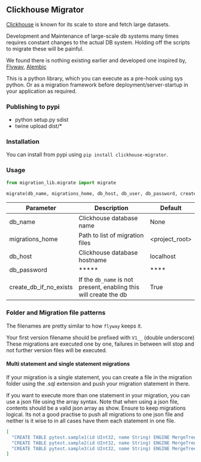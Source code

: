 ## Clickhouse Migrator

[Clickhouse](https://clickhouse.tech/) is known for its scale to store and fetch large datasets.

Development and Maintenance of large-scale db systems many times requires constant changes to the actual DB system.
Holding off the scripts to migrate these will be painful.

We found there is nothing existing earlier and developed one inspired by, [Flyway](https://flywaydb.org/), [Alembic](https://alembic.sqlalchemy.org/en/latest/)

This is a python library, which you can execute as a pre-hook using sys python.
Or as a migration framework before deployment/server-startup in your application as required.


### Publishing to pypi
* python setup.py sdist
* twine upload dist/*


### Installation

You can install from pypi using `pip install clickhouse-migrator`.

### Usage

```python
from migration_lib.migrate import migrate

migrate(db_name, migrations_home, db_host, db_user, db_password, create_db_if_no_exists)
```

Parameter | Description | Default
-------|-------------|---------
db_name| Clickhouse database name | None
migrations_home | Path to list of migration files | <project_root>
db_host | Clickhouse database hostname | localhost
db_password | ***** | ****
create_db_if_no_exists | If the `db_name` is not present, enabling this will create the db | True

### Folder and Migration file patterns

The filenames are pretty similar to how `flyway` keeps it.

Your first version filename should be prefixed with `V1__` (double underscore)
These migrations are executed one by one, failures in between will stop and not further version files will be executed.

#### Multi statement and single statement migrations

If your migration is a single statement, you can create a file in the migration folder using the .sql extension and push your migration statement in there.

If you want to execute more than one statement in your migration, you can use a json file using the array syntax. Note that when using a json file, contents should be a valid json array as show. Ensure to keep migrations logical. Its not a good practise to push all migrations to one json file and neither is it wise to in all cases have them each statement in one file.


```json
[
  "CREATE TABLE pytest.sample1(id UInt32, name String) ENGINE MergeTree PARTITION BY tuple() ORDER BY tuple()",
  "CREATE TABLE pytest.sample2(id UInt32, name String) ENGINE MergeTree PARTITION BY tuple() ORDER BY tuple()",
  "CREATE TABLE pytest.sample3(id UInt32, name String) ENGINE MergeTree PARTITION BY tuple() ORDER BY tuple()"
]
```
